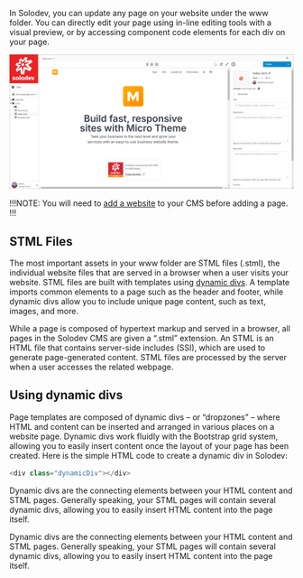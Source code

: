 In Solodev, you can update any page on your website under the www folder. You can directly edit your page using in-line editing tools with a visual preview, or by accessing component code elements for each div on your page. 

<p><img src="../../../images/websites/page/page.jpg" alt="Micro Main Page"></p>

!!!NOTE:
You will need to [add a website](/workspace/websites/add-website/) to your CMS before adding a page.
!!!

## STML Files

The most important assets in your www folder are STML files (.stml), the individual website files that are served in a browser when a user visits your website. STML files are built with templates using [dynamic divs](#using-dynamic-divs). A template imports common elements to a page such as the header and footer, while dynamic divs allow you to include unique page content, such as text, images, and more.

While a page is composed of hypertext markup and served in a browser, all pages in the Solodev CMS are given a “.stml” extension. An STML is an HTML file that contains server-side includes (SSI), which are used to generate page-generated content. STML files are processed by the server when a user accesses the related webpage.

## Using dynamic divs

Page templates are composed of dynamic divs – or “dropzones” – where HTML and content can be inserted and arranged in various places on a website page. Dynamic divs work fluidly with the Bootstrap grid system, allowing you to easily insert content once the layout of your page has been created. Here is the simple HTML code to create a dynamic div in Solodev:

```js
<div class="dynamicDiv"></div>
```

Dynamic divs are the connecting elements between your HTML content and STML pages. Generally speaking, your STML pages will contain several dynamic divs, allowing you to easily insert HTML content into the page itself.

Dynamic divs are the connecting elements between your HTML content and STML pages. Generally speaking, your STML pages will contain several dynamic divs, allowing you to easily insert HTML content into the page itself.
